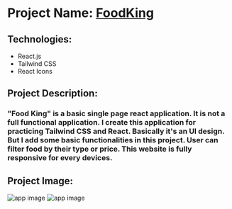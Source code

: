 # Project Name: [FoodKing](https://foodking-ui.netlify.app)

## Technologies:
- React.js
- Tailwind CSS
- React Icons

## Project Description:
### "Food King" is a basic single page react application. It is not a full functional application. I create this application for practicing Tailwind CSS and React. Basically it's an UI design. But I add some basic functionalities in this project. User can filter food by their type or price. This website is fully responsive for every devices.

## Project Image:
![app image](https://i.ibb.co.com/4Zbpp5D/1.png)
![app image](https://i.ibb.co.com/jHxrL8v/2.png)
